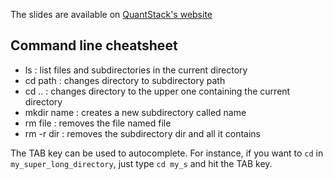 The slides are available on [QuantStack's website](http://quantstack.net/cpp_dauphine/basics/index.html)

## Command line cheatsheet

- ls         : list files and subdirectories in the current directory
- cd path    : changes directory to subdirectory path
- cd ..      : changes directory to the upper one containing the current directory
- mkdir name : creates a new subdirectory called name
- rm file    : removes the file named file
- rm -r dir  : removes the subdirectory dir and all it contains

The TAB key can be used to autocomplete. For instance, if you want to `cd` in `my_super_long_directory`,
just type `cd my_s` and hit the TAB key.
